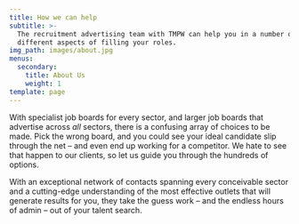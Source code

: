 ```yaml
---
title: How we can help
subtitle: >-
  The recruitment advertising team with TMPW can help you in a number of
  different aspects of filling your roles.
img_path: images/about.jpg
menus:
  secondary:
    title: About Us
    weight: 1
template: page
---
```

With specialist job boards for every sector, and larger job boards that advertise across *all* sectors, there is a confusing array of choices to be made. Pick the wrong board, and you could see your ideal candidate slip through the net – and even end up working for a competitor. We hate to see that happen to our clients, so let us guide you through the hundreds of options.

With an exceptional network of contacts spanning every conceivable sector and a cutting-edge understanding of the most effective outlets that will generate results for you, they take the guess work – and the endless hours of admin – out of your talent search.
